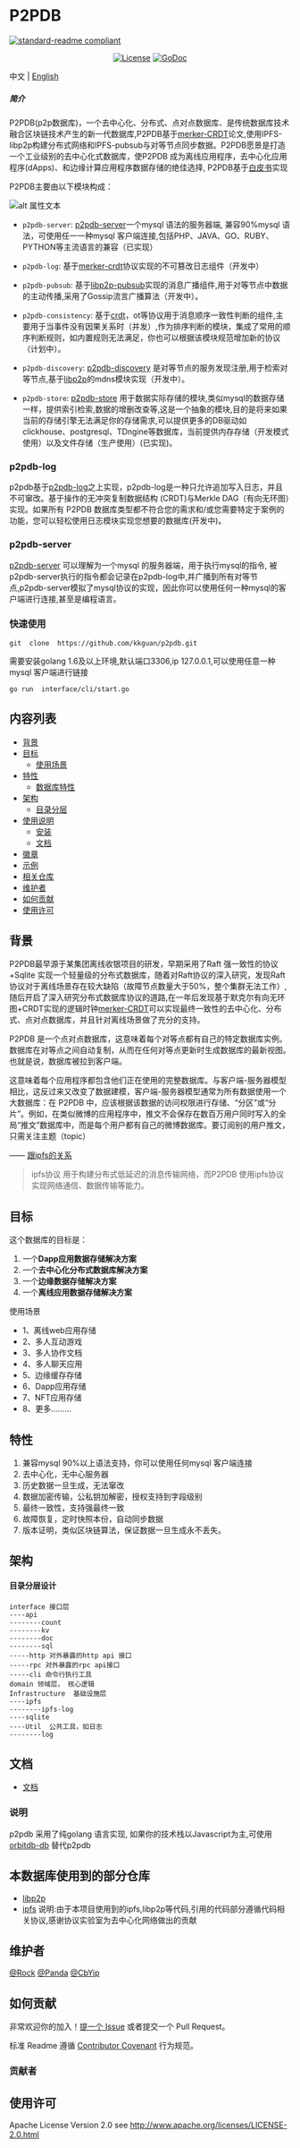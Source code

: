 

# P2PDB

[![standard-readme compliant](https://img.shields.io/badge/readme%20style-standard-brightgreen.svg?style=flat-square)](https://github.com/RichardLitt/standard-readme)
<p align="center">
    <a href="https://opensource.org/licenses/Apache-2.0">
        <img src="https://img.shields.io/badge/License-Apache%202.0-blue.svg"
            alt="License"></a>
    <a href="https://godoc.org/github.com/Rock-liyi/p2pdb">
        <img src="https://img.shields.io/badge/godoc-reference-blue.svg"
            alt="GoDoc"></a>
</p>

中文 | [English](./README-EN.md)


##### 简介
P2PDB(p2p数据库)，一个去中心化、分布式、点对点数据库、是传统数据库技术融合区块链技术产生的新一代数据库,P2PDB基于[merker-CRDT](https://research.protocol.ai/blog/2019/a-new-lab-for-resilient-networks-research/PL-TechRep-merkleCRDT-v0.1-Dec30.pdf)论文,使用IPFS-libp2p构建分布式网络和IPFS-pubsub与对等节点同步数据。P2PDB愿景是打造一个工业级别的去中心化式数据库，使P2PDB 成为离线应用程序，去中心化应用程序(dApps)、和边缘计算应用程序数据存储的绝佳选择, P2PDB基于[白皮书](doc/zh-cn/%E7%99%BD%E7%9A%AE%E4%B9%A6.md)实现

P2PDB主要由以下模块构成：

![alt 属性文本](./p2pdb.png)


- `p2pdb-server`: [p2pdb-server](https://github.com/Rock-liyi/p2pdb-server)一个mysql 语法的服务器端, 兼容90%mysql 语法，可使用任一一种mysql 客户端连接,包括PHP、JAVA、GO、RUBY、PYTHON等主流语言的兼容（已实现）

- `p2pdb-log`: 基于[merker-crdt](https://research.protocol.ai/blog/2019/a-new-lab-for-resilient-networks-research/PL-TechRep-merkleCRDT-v0.1-Dec30.pdf)协议实现的不可篡改日志组件（开发中）


- `p2pdb-pubsub`: 基于[libp2p-pubsub](github.com/libp2p/go-libp2p-pubsub)实现的消息广播组件,用于对等节点中数据的主动传播,采用了Gossip流言广播算法（开发中）。


- `p2pdb-consistency`: 基于[crdt](https://github.com/Rock-liyi/p2pdb/blob/main/doc/zh-cn/CRDT%E5%8D%8F%E8%AE%AE.md)，ot等协议用于消息顺序一致性判断的组件,主要用于当事件没有因果关系时（并发）,作为排序判断的模块，集成了常用的顺序判断规则，如内置规则无法满足，你也可以根据该模块规范增加新的协议（计划中）。


- `p2pdb-discovery`: [p2pdb-discovery](https://github.com/Rock-liyi/p2pdb-discovery) 是对等节点的服务发现注册,用于检索对等节点,基于[libp2p](https://github.com/libp2p/go-libp2p)的mdns模块实现（开发中）。


- `p2pdb-store`: [p2pdb-store](https://github.com/Rock-liyi/p2pdb-store) 用于数据实际存储的模块,类似mysql的数据存储一样，提供索引检索,数据的增删改查等,这是一个抽象的模块,目的是将来如果当前的存储引擎无法满足你的存储需求,可以提供更多的DB驱动如clickhouse、postgresql、TDngine等数据库，当前提供内存存储（开发模式使用）以及文件存储（生产使用）(已实现)。



### p2pdb-log
p2pdb基于[p2pdb-log](https://github.com/Rock-liyi/p2pdb-log)之上实现，p2pdb-log是一种只允许追加写入日志，并且不可窜改。基于操作的无冲突复制数据结构 (CRDT)与Merkle DAG（有向无环图）实现。如果所有 P2PDB 数据库类型都不符合您的需求和/或您需要特定于案例的功能，您可以轻松使用日志模块实现您想要的数据库(开发中)。

### p2pdb-server
[p2pdb-server](https://github.com/Rock-liyi/p2pdb-server) 可以理解为一个mysql 的服务器端，用于执行mysql的指令,
被p2pdb-server执行的指令都会记录在p2pdb-log中,并广播到所有对等节点,p2pdb-server模拟了mysql协议的实现，因此你可以使用任何一种mysql的客户端进行连接,甚至是编程语言。


### 快速使用
```
git  clone  https://github.com/kkguan/p2pdb.git

```
需要安装golang 1.6及以上环境,默认端口3306,ip 127.0.0.1,可以使用任意一种mysql 客户端进行链接

```
go run  interface/cli/start.go

```


## 内容列表

- [背景](#背景)
- [目标](#目标)
	- [使用场景](#使用场景)
- [特性](#特性)
	- [数据库特性](#数据库特性)    
- [架构](#架构)
	- [目录分层](#目录分层)
- [使用说明](#使用说明)
	- [安装](#安装)
	- [文档](#理解CDRT协议)
- [徽章](#徽章)
- [示例](#示例)
- [相关仓库](#相关仓库)
- [维护者](#维护者)
- [如何贡献](#如何贡献)
- [使用许可](#使用许可)

## 背景
P2PDB最早源于某集团离线收银项目的研发，早期采用了Raft 强一致性的协议+Sqlite 实现一个轻量级的分布式数据库，随着对Raft协议的深入研究，发现Raft协议对于离线场景存在较大缺陷（故障节点数量大于50%，整个集群无法工作）,随后开启了深入研究分布式数据库协议的道路,在一年后发现基于默克尔有向无环图+CRDT实现的逻辑时钟[merker-CRDT](https://research.protocol.ai/blog/2019/a-new-lab-for-resilient-networks-research/PL-TechRep-merkleCRDT-v0.1-Dec30.pdf)可以实现最终一致性的去中心化、分布式、点对点数据库，并且针对离线场景做了充分的支持。


P2PDB 是一个点对点数据库，这意味着每个对等点都有自己的特定数据库实例。数据库在对等点之间自动复制，从而在任何对等点更新时生成数据库的最新视图。也就是说，数据库被拉到客户端。

这意味着每个应用程序都包含他们正在使用的完整数据库。与客户端-服务器模型相比，这反过来又改变了数据建模，客户端-服务器模型通常为所有数据使用一个大数据库：在 P2PDB 中，应该根据该数据的访问权限进行存储、“分区”或“分片”。例如，在类似微博的应用程序中，推文不会保存在数百万用户同时写入的全局“推文”数据库中，而是每个用户都有自己的微博数据库。要订阅别的用户推文，只需关注主题（topic）


—— [跟ipfs的关系](https://www.ipfs.io/)    

> ipfs协议 用于构建分布式低延迟的消息传输网络，而P2PDB 使用ipfs协议实现网络通信、数据传输等能力。

<!-- —— [跟filecoin的区别](https://filecoin.io/)
> P2PDB类似filecoin实现文件交换网络一样，目的是为了实现全球去中心化的数据交换网络。不同的是， P2PDB只接受一段数据流的存储而不是文件，相对filecoin来说，P2PDB更轻量级，数据交换速度更快（数据体积更小），P2PDB可以理解为是一款去中心化存储的轻量级关系型数据库，当然P2PDB也支持非关系性数据库中key=>value 键值对，以及类似mongdb的文档型数据存储格式。 -->



## 目标
 这个数据库的目标是：

1. 一个**Dapp应用数据存储解决方案**
2. 一个**去中心化分布式数据库解决方案**
3. 一个**边缘数据存储解决方案**
4. 一个**离线应用数据存储解决方案**

 使用场景
* 1、离线web应用存储
* 2、多人互动游戏
* 3、多人协作文档
* 4、多人聊天应用
* 5、边缘缓存存储
* 6、Dapp应用存储
* 7、NFT应用存储
* 8、更多.........


## 特性

1. 兼容mysql 90%以上语法支持，你可以使用任何mysql 客户端连接
2. 去中心化，无中心服务器
3. 历史数据一旦生成，无法窜改
4. 数据加密传输，公私钥加解密，授权支持到字段级别
5. 最终一致性，支持强最终一致
6. 故障恢复，定时快照本份，自动同步数据
7. 版本证明，类似区块链算法，保证数据一旦生成永不丢失。


## 架构


#### 目录分层设计
```
interface 接口层
----api
--------count
--------kv
--------doc
--------sql
-----http 对外暴露的http api 接口
-----rpc 对外暴露的rpc api接口
-----cli 命令行执行工具
domain 领域层， 核心逻辑
Infrastructure	基础设施层
----ipfs
--------ipfs-log
----sqlite
----Util  公共工具，如日志
--------log
```




## 文档
- [文档](https://github.com/Rock-liyi/p2pdb/tree/main/doc)

### 说明
p2pdb 采用了纯golang 语言实现, 如果你的技术栈以Javascript为主,可使用[orbitdb-db](https://github.com/orbitdb/orbit-db) 替代p2pdb





## 本数据库使用到的部分仓库

- [libp2p](https://github.com/libp2p/go-libp2p) 
- [ipfs](https://github.com/ipfs/go-ipfs)
说明:由于本项目使用到的ipfs,libp2p等代码,引用的代码部分遵循代码相关协议,感谢协议实验室为去中心化网络做出的贡献

## 维护者

[@Rock](https://github.com/Rock-liyi)
[@Panda](https://github.com/PandaLIU-1111)
[@CbYip](https://github.com/CbYip)

## 如何贡献

非常欢迎你的加入！[提一个 Issue](https://github.com/Rock-liyi/p2pdb) 或者提交一个 Pull Request。


标准 Readme 遵循 [Contributor Covenant](http://contributor-covenant.org/version/1/3/0/) 行为规范。

### 贡献者

<!-- 感谢以下参与项目的人：
<a href="graphs/contributors"><img src="https://opencollective.com/standard-readme/contributors.svg?width=890&button=false" /></a> -->


## 使用许可

Apache License Version 2.0 see http://www.apache.org/licenses/LICENSE-2.0.html












